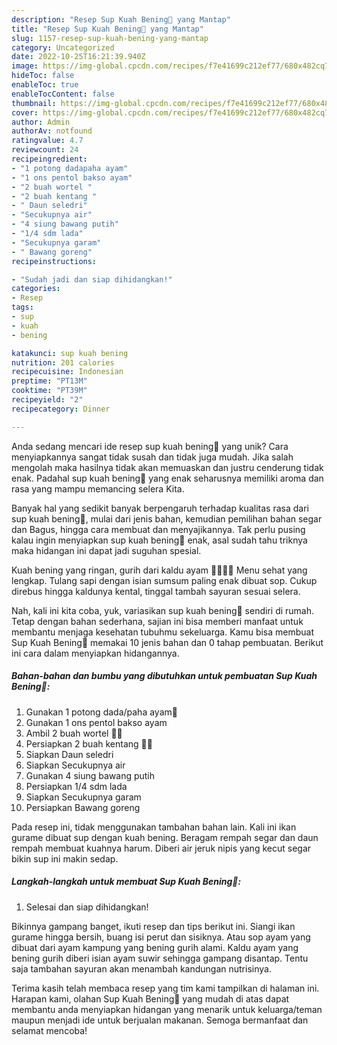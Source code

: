 ```yaml
---
description: "Resep Sup Kuah Bening🥣 yang Mantap"
title: "Resep Sup Kuah Bening🥣 yang Mantap"
slug: 1157-resep-sup-kuah-bening-yang-mantap
category: Uncategorized
date: 2022-10-25T16:21:39.940Z
image: https://img-global.cpcdn.com/recipes/f7e41699c212ef77/680x482cq70/sup-kuah-bening-foto-resep-utama.jpg
hideToc: false
enableToc: true
enableTocContent: false
thumbnail: https://img-global.cpcdn.com/recipes/f7e41699c212ef77/680x482cq70/sup-kuah-bening-foto-resep-utama.jpg
cover: https://img-global.cpcdn.com/recipes/f7e41699c212ef77/680x482cq70/sup-kuah-bening-foto-resep-utama.jpg
author: Admin
authorAv: notfound
ratingvalue: 4.7
reviewcount: 24
recipeingredient:
- "1 potong dadapaha ayam"
- "1 ons pentol bakso ayam"
- "2 buah wortel "
- "2 buah kentang "
- " Daun seledri"
- "Secukupnya air"
- "4 siung bawang putih"
- "1/4 sdm lada"
- "Secukupnya garam"
- " Bawang goreng"
recipeinstructions:

- "Sudah jadi dan siap dihidangkan!"
categories:
- Resep
tags:
- sup
- kuah
- bening

katakunci: sup kuah bening 
nutrition: 201 calories
recipecuisine: Indonesian
preptime: "PT13M"
cooktime: "PT39M"
recipeyield: "2"
recipecategory: Dinner

---
```





Anda sedang mencari ide resep sup kuah bening🥣 yang unik? Cara menyiapkannya sangat tidak susah dan tidak juga mudah. Jika salah mengolah maka hasilnya tidak akan memuaskan dan justru cenderung tidak enak. Padahal sup kuah bening🥣 yang enak seharusnya memiliki aroma dan rasa yang mampu memancing selera Kita.





Banyak hal yang sedikit banyak berpengaruh terhadap kualitas rasa dari sup kuah bening🥣, mulai dari jenis bahan, kemudian pemilihan bahan segar dan Bagus, hingga cara membuat dan menyajikannya. Tak perlu pusing kalau ingin menyiapkan sup kuah bening🥣 enak,      asal sudah tahu triknya maka hidangan ini dapat jadi suguhan spesial.














Kuah bening yang ringan, gurih dari kaldu ayam 🥔🥕🍗🥣 Menu sehat yang lengkap. Tulang sapi dengan isian sumsum paling enak dibuat sop. Cukup direbus hingga kaldunya kental, tinggal tambah sayuran sesuai selera.






Nah, kali ini kita coba, yuk, variasikan sup kuah bening🥣 sendiri di rumah. Tetap dengan bahan sederhana, sajian ini bisa memberi manfaat untuk membantu menjaga kesehatan tubuhmu sekeluarga. Kamu bisa membuat Sup Kuah Bening🥣 memakai 10 jenis bahan dan 0 tahap pembuatan. Berikut ini cara dalam menyiapkan hidangannya.

<!--inarticleads1-->

##### Bahan-bahan dan bumbu yang dibutuhkan untuk pembuatan Sup Kuah Bening🥣:

1. Gunakan 1 potong dada/paha ayam🍗
1. Gunakan 1 ons pentol bakso ayam
1. Ambil 2 buah wortel 🥕🥕
1. Persiapkan 2 buah kentang 🥔🥔
1. Siapkan  Daun seledri
1. Siapkan Secukupnya air
1. Gunakan 4 siung bawang putih
1. Persiapkan 1/4 sdm lada
1. Siapkan Secukupnya garam
1. Persiapkan  Bawang goreng


Pada resep ini, tidak menggunakan tambahan bahan lain. Kali ini ikan gurame dibuat sup dengan kuah bening. Beragam rempah segar dan daun rempah membuat kuahnya harum. Diberi air jeruk nipis yang kecut segar bikin sup ini makin sedap. 

<!--inarticleads2-->

##### Langkah-langkah untuk membuat Sup Kuah Bening🥣:


1. Selesai dan siap dihidangkan!

Bikinnya gampang banget, ikuti resep dan tips berikut ini. Siangi ikan gurame hingga bersih, buang isi perut dan sisiknya. Atau sop ayam yang dibuat dari ayam kampung yang bening gurih alami. Kaldu ayam yang bening gurih diberi isian ayam suwir sehingga gampang disantap. Tentu saja tambahan sayuran akan menambah kandungan nutrisinya. 

Terima kasih telah membaca resep yang tim kami tampilkan di halaman ini. Harapan kami, olahan Sup Kuah Bening🥣 yang mudah di atas dapat membantu anda menyiapkan hidangan yang menarik untuk keluarga/teman maupun menjadi ide untuk berjualan makanan. Semoga bermanfaat dan selamat mencoba!
